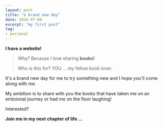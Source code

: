 ```yaml
---
layout: post
title: "a brand new day"
date: 2016-07-08
excerpt: "my first post"
tag: 
- personal
---
```


**I have a website!**    

> Why? Because I love sharing **books!**
>
> Who is this for?  YOU ... my fellow book lover.




It's a brand new day for me to try something new and I hope you'll come along with me.

My ambition is to share with you the books that have taken me on an emtoional journey or had me on the floor laughing!

Interested?

**Join me in my next chapter of life ...**
